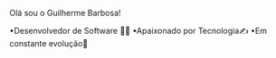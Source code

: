 Olá sou o Guilherme Barbosa!

•Desenvolvedor de Software 🧑‍💻
•Apaixonado por Tecnologia✍️
•Em constante evolução🚀

<!---
guilhermebarbosa98/guilhermebarbosa98 is a ✨ special ✨ repository because its `README.md` (this file) appears on your GitHub profile.
You can click the Preview link to take a look at your changes.
--->
